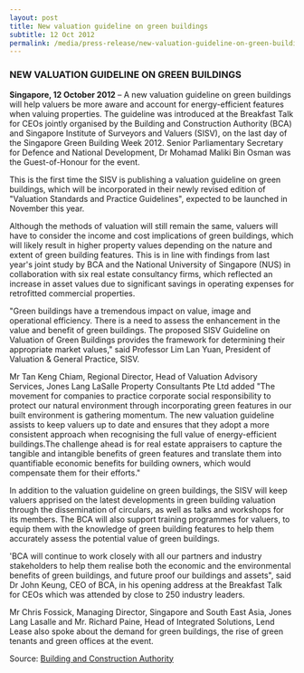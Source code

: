 ```yaml
---
layout: post
title: New valuation guideline on green buildings
subtitle: 12 Oct 2012
permalink: /media/press-release/new-valuation-guideline-on-green-buildings
---
```


### NEW VALUATION GUIDELINE ON GREEN BUILDINGS

**Singapore, 12 October 2012** – A new valuation guideline on green buildings will help valuers be more aware and account for energy-efficient features when valuing properties. The guideline was introduced at the Breakfast Talk for CEOs jointly organised by the Building and Construction Authority (BCA) and Singapore Institute of Surveyors and Valuers (SISV), on the last day of the Singapore Green Building Week 2012. Senior Parliamentary Secretary for Defence and National Development, Dr Mohamad Maliki Bin Osman was the Guest-of-Honour for the event.

This is the first time the SISV is publishing a valuation guideline on green buildings, which will be incorporated in their newly revised edition of "Valuation Standards and Practice Guidelines", expected to be launched in November this year.

Although the methods of valuation will still remain the same, valuers will have to consider the income and cost implications of green buildings, which will likely result in higher property values depending on the nature and extent of green building features. This is in line with findings from last year's joint study by BCA and the National University of Singapore (NUS) in collaboration with six real estate consultancy firms, which reflected an increase in asset values due to significant savings in operating expenses for retrofitted commercial properties.

"Green buildings have a tremendous impact on value, image and operational efficiency. There is a need to assess the enhancement in the value and benefit of green buildings. The proposed SISV Guideline on Valuation of Green Buildings provides the framework for determining their appropriate market values," said Professor Lim Lan Yuan, President of Valuation & General Practice, SISV.

Mr Tan Keng Chiam, Regional Director, Head of Valuation Advisory Services, Jones Lang LaSalle Property Consultants Pte Ltd added "The movement for companies to practice corporate social responsibility to protect our natural environment through incorporating green features in our built environment is gathering momentum. The new valuation guideline assists to keep valuers up to date and ensures that they adopt a more consistent approach when recognising the full value of energy-efficient buildings.The challenge ahead is for real estate appraisers to capture the tangible and intangible benefits of green features and translate them into quantifiable economic benefits for building owners, which would compensate them for their efforts."

In addition to the valuation guideline on green buildings, the SISV will keep valuers apprised on the latest developments in green building valuation through the dissemination of circulars, as well as talks and workshops for its members. The BCA will also support training programmes for valuers, to equip them with the knowledge of green building features to help them accurately assess the potential value of green buildings.

'BCA will continue to work closely with all our partners and industry stakeholders to help them realise both the economic and the environmental benefits of green buildings, and future proof our buildings and assets", said Dr John Keung, CEO of BCA, in his opening address at the Breakfast Talk for CEOs which was attended by close to 250 industry leaders.

Mr Chris Fossick, Managing Director, Singapore and South East Asia, Jones Lang Lasalle and Mr. Richard Paine, Head of Integrated Solutions, Lend Lease also spoke about the demand for green buildings, the rise of green tenants and green offices at the event.

Source: [<a href="https://www.bca.gov.sg/Newsroom/pr12102012_IGBC.html" target="_blank">Building and Construction Authority </a>](https://www.bca.gov.sg/Newsroom/pr12102012_IGBC.html)
